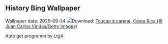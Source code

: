 ## History Bing Wallpaper
Wallpaper date: 2025-09-24
![](https://www.bing.com/th?id=OHR.ToucanForest_FR-CA3495026765_UHD.jpg&w=1000)Download: [Toucan à carène, Costa Rica (© Juan Carlos Vindas/Getty Images)](https://www.bing.com/th?id=OHR.ToucanForest_FR-CA3495026765_UHD.jpg)

Auto get programm by LtgX
